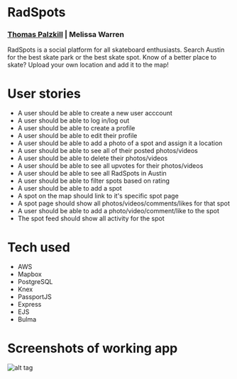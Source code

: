 # RadSpots 
### [Thomas Palzkill](https://github.com/tpalzkill) | Melissa Warren

RadSpots is a social platform for all skateboard enthusiasts. Search Austin for the best skate park or the best skate spot.  Know of a better place to skate? Upload your own location and add it to the map!

# User stories

- A user should be able to create a new user acccount
- A user should be able to log in/log out 
- A user should be able to create a profile
- A user should be able to edit their profile
- A user should be able to add a photo of a spot and assign it a location
- A user should be able to see all of their posted photos/videos
- A user should be able to delete their photos/videos
- A user should be able to see all upvotes for their photos/videos
- A user should be able to see all RadSpots in Austin
- A user should be able to filter spots based on rating
- A user should be able to add a spot
- A spot on the map should link to it's specific spot page
- A spot page should show all photos/videos/comments/likes for that spot
- A user should be able to add a photo/video/comment/like to the spot
- The spot feed should show all activity for the spot

# Tech used 
- AWS
- Mapbox
- PostgreSQL
- Knex
- PassportJS
- Express
- EJS
- Bulma

# Screenshots of working app

![alt tag](finished-images/website.png)
